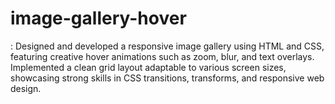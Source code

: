 # image-gallery-hover
: Designed and developed a responsive image gallery using HTML and CSS, featuring creative hover animations such as zoom, blur, and text overlays. Implemented a clean grid layout adaptable to various screen sizes, showcasing strong skills in CSS transitions, transforms, and responsive web design.
